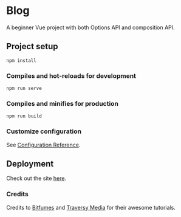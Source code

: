 # Blog

A beginner Vue project with both Options API and composition API. 

## Project setup
```
npm install
```

### Compiles and hot-reloads for development
```
npm run serve
```

### Compiles and minifies for production
```
npm run build
```

### Customize configuration
See [Configuration Reference](https://cli.vuejs.org/config/).

## Deployment
Check out the site [here](https://lulu-cao.github.io/blog/).

### Credits
Credits to [Bitfumes](https://www.youtube.com/watch?v=e-E0UB-YDRk) and [Traversy Media](https://www.youtube.com/watch?v=qZXt1Aom3Cs) for their awesome tutorials. 